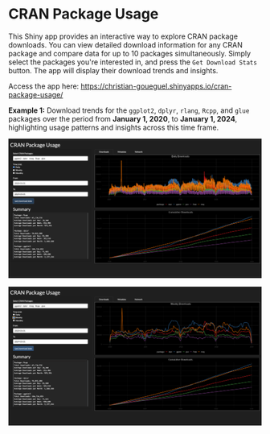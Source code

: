 # CRAN Package Usage

<!-- badges: start -->

<!-- badges: end -->

This Shiny app provides an interactive way to explore CRAN package
downloads. You can view detailed download information for any CRAN
package and compare data for up to 10 packages simultaneously. Simply
select the packages you're interested in, and press the
`Get Download Stats` button. The app will display their download trends
and insights.

Access the app here:
<https://christian-goueguel.shinyapps.io/cran-package-usage/>

**Example 1:** Download trends for the `ggplot2`, `dplyr`, `rlang`, `Rcpp`, and `glue` packages
over the period from **January 1, 2020**, to **January 1, 2024**,
highlighting usage patterns and insights across this time frame.

![](Images/app_image.png)

![](Images/app_image2.png)
